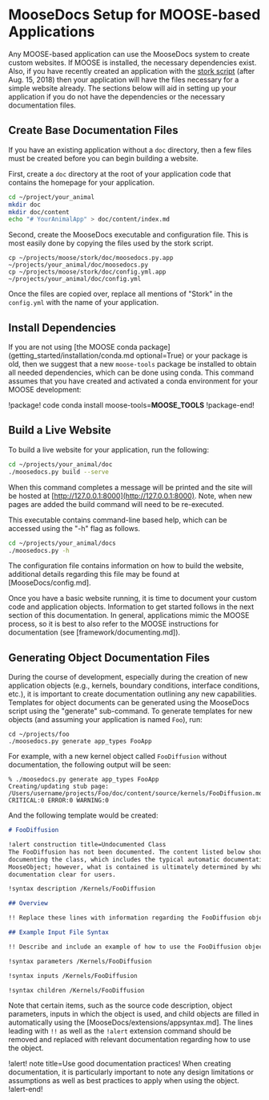 # MooseDocs Setup for MOOSE-based Applications

Any MOOSE-based application can use the MooseDocs system to create custom websites. If MOOSE is
installed, the necessary dependencies exist. Also, if you have recently created an application
with the [stork script](https://github.com/idaholab/moose/blob/master/scripts/stork.sh) (after
Aug. 15, 2018) then your application will have the files necessary for a simple website already.
The sections below will aid in setting up your application if you do not have the dependencies or
the necessary documentation files.

## Create Base Documentation Files

If you have an existing application without a `doc` directory, then a few files must be created
before you can begin building a website.

First, create a `doc` directory at the root of your application code that contains the homepage for
your application.

```bash
cd ~/project/your_animal
mkdir doc
mkdir doc/content
echo "# YourAnimalApp" > doc/content/index.md
```

Second, create the MooseDocs executable and configuration file. This is most easily done by copying
the files used by the stork script.

```
cp ~/projects/moose/stork/doc/moosedocs.py.app ~/projects/your_animal/doc/moosedocs.py
cp ~/projects/moose/stork/doc/config.yml.app ~/projects/your_animal/doc/config.yml
```

Once the files are copied over, replace all mentions of "Stork" in the `config.yml` with the name
of your application.

## Install Dependencies

If you are not using [the MOOSE conda package](getting_started/installation/conda.md optional=True)
or your package is old, then we suggest that a new `moose-tools` package be installed to obtain all
needed dependencies, which can be done using conda. This command assumes that you have created and
activated a conda environment for your MOOSE development:

!package! code
conda install moose-tools=__MOOSE_TOOLS__
!package-end!

## Build a Live Website

To build a live website for your application, run the following:

```bash
cd ~/projects/your_animal/doc
./moosedocs.py build --serve
```

When this command completes a message will be printed and the site will be hosted at
[http://127.0.0.1:8000](http://127.0.0.1:8000). Note, when new pages are added the build command will
need to be re-executed.

This executable contains command-line based help, which can be accessed using the "-h" flag as
follows.

```bash
cd ~/projects/your_animal/docs
./moosedocs.py -h
```

The configuration file contains information on how to build the website, additional details regarding
this file may be found at [MooseDocs/config.md].

Once you have a basic website running, it is time to document your custom code and application
objects. Information to get started follows in the next section of this documentation. In general,
applications mimic the MOOSE process, so it is best to also refer to the MOOSE instructions for
documentation (see [framework/documenting.md]).

## Generating Object Documentation Files

During the course of development, especially during the creation of new application objects (e.g., kernels,
boundary conditions, interface conditions, etc.), it is important to create documentation outlining
any new capabilities. Templates for object documents can be generated using the MooseDocs script
using the "generate" sub-command. To generate templates for new objects (and assuming your application
is named `Foo`), run:

```
cd ~/projects/foo
./moosedocs.py generate app_types FooApp
```

For example, with a new kernel object called `FooDiffusion` without documentation, the following
output will be seen:

```
% ./moosedocs.py generate app_types FooApp
Creating/updating stub page: /Users/username/projects/Foo/doc/content/source/kernels/FooDiffusion.md
CRITICAL:0 ERROR:0 WARNING:0
```

And the following template would be created:

```markdown
# FooDiffusion

!alert construction title=Undocumented Class
The FooDiffusion has not been documented. The content listed below should be used as a starting point for
documenting the class, which includes the typical automatic documentation associated with a
MooseObject; however, what is contained is ultimately determined by what is necessary to make the
documentation clear for users.

!syntax description /Kernels/FooDiffusion

## Overview

!! Replace these lines with information regarding the FooDiffusion object.

## Example Input File Syntax

!! Describe and include an example of how to use the FooDiffusion object.

!syntax parameters /Kernels/FooDiffusion

!syntax inputs /Kernels/FooDiffusion

!syntax children /Kernels/FooDiffusion
```

Note that certain items, such as the source code description, object parameters, inputs in which the
object is used, and child objects are filled in automatically using the [MooseDocs/extensions/appsyntax.md].
The lines leading with `!!` as well as the `!alert` extension command should be removed and replaced
with relevant documentation regarding how to use the object.

!alert! note title=Use good documentation practices!
When creating documentation, it is particularly important to note any design limitations or assumptions
as well as best practices to apply when using the object.
!alert-end!
